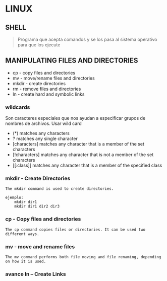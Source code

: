 # LINUX
## SHELL
> Programa que acepta comandos y se los pasa al sistema operativo para que los ejecute

## MANIPULATING FILES AND DIRECTORIES
- cp - copy files and directories
- mv - move/rename files and directories
- mkdir - create directories
- rm - remove files and directories
- ln - create hard and symbolic links

### wildcards
Son caracteres especiales que nos ayudan a especificar grupos de nombres de archivos. Usar wild card

* (*)    matches any characters
* ?       matches any single character
* [characters]  matches any character that is a member of the set characters
* [!characters] matches any character that is not a member of the set characters
* [[:class]]    matches any character that is a member of the specified class

### mkdir - Create Directories
    The mkdir command is used to create directories.

    ejemplo:
        mkdir dir1
        mkdir dir1 dir2 dir3

### cp - Copy files and directories
    The cp command copies files or directories. It can be used two different ways.

### mv - move and rename files
    The mv command performs both file moving and file renaming, depending on how it is used.

### avance ln – Create Links
    





